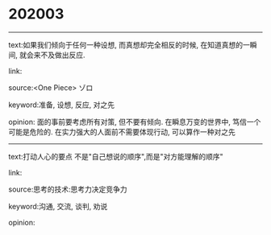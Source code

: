 # 202003

---

text:如果我们倾向于任何一种设想, 而真想却完全相反的时候, 在知道真想的一瞬间, 就会来不及做出反应.

link:

source:\<One Piece\> ゾロ

keyword:准备, 设想, 反应, 对之先

opinion: 面的事前要考虑所有对策, 但不要有倾向. 在瞬息万变的世界中, 笃信一个可能是危险的. 在实力强大的人面前不需要体现行动, 可以算作一种对之先

---

text:打动人心的要点 不是"自己想说的顺序",而是"对方能理解的顺序"

link:

source:思考的技术:思考力决定竞争力

keyword:沟通, 交流, 谈判, 劝说

opinion:

